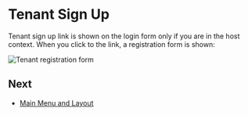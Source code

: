 # Tenant Sign Up

Tenant sign up link is shown on the login form only if you are in the host context. When you click to the link, a registration form is shown:

<img src="images/tenant-signup-v3.png" alt="Tenant registration form" class="img-thumbnail" />

## Next

- [Main Menu and Layout](Features-Angular-Main-Menu-Layout)

